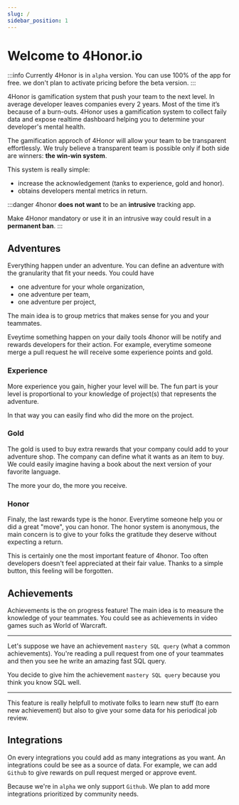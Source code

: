 ```yaml
---
slug: /
sidebar_position: 1
---
```


# Welcome to 4Honor.io

:::info
Currently 4Honor is in `alpha` version. You can use 100% of the app for free.
we don't plan to activate pricing before the beta version.
:::

4Honor is gamification system that push your team to the next level.
In average developer leaves companies every 2 years. Most of the time it’s
because of a burn-outs. 4Honor uses a gamification system to collect faily data
and expose realtime dashboard helping you to determine your developer's
mental health.

The gamification approch of 4Honor will allow your team to be transparent
effortlessly. We truly believe a transparent team is possible only if both
side are winners: **the win-win system**.

This system is really simple:

- increase the acknowledgement (tanks to experience, gold and honor).
- obtains developers mental metrics in return.

:::danger
4honor **does not want** to be an **intrusive** tracking app.

Make 4Honor mandatory or use it in an intrusive way could result in a
**permanent ban**.
:::

## Adventures

Everything happen under an adventure. You can define an adventure with the
granularity that fit your needs. You could have

- one adventure for your whole organization,
- one adventure per team,
- one adventure per project,

The main idea is to group metrics that makes sense for you and your teammates.

Eveytime something happen on your daily tools 4honor will be notify and rewards
developers for their action. For example, everytime someone merge a pull request
he will receive some experience points and gold.

### Experience

More experience you gain, higher your level will be. The fun part is your level
is proportional to your knowledge of project(s) that represents the adventure.

In that way you can easily find who did the more on the project.

### Gold

The gold is used to buy extra rewards that your company could add to your
adventure shop. The company can define what it wants as an item to buy. We could
easily imagine having a book about the next version of your favorite language.

The more your do, the more you receive.

### Honor

Finaly, the last rewards type is the honor. Everytime someone help you or did a
great "move", you can honor. The honor system is anonymous, the main concern is
to give to your folks the gratitude they deserve without expecting a return.

This is certainly one the most important feature of 4honor. Too often
developers doesn't feel appreciated at their fair value. Thanks to a simple
button, this feeling will be forgotten.

## Achievements

Achievements is the on progress feature! The main idea is to measure the
knowledge of your teammates. You could see as achievements in video games
such as World of Warcraft.

---

Let's suppose we have an achievement `mastery SQL query` (what a common achievements).
You're reading a pull request from one of your teammates and then you see he
write an amazing fast SQL query.

You decide to give him the achievement `mastery SQL query` because you think you know
SQL well.

---

This feature is really helpfull to motivate folks to learn new stuff
(to earn new achievement) but also to give your some data for his periodical
job review.

## Integrations

On every integrations you could add as many integrations as you want. An integrations
could be see as a source of data. For example, we can add `Github` to give rewards
on pull request merged or approve event.

Because we're in `alpha` we only support `Github`.
We plan to add more integrations prioritized by community needs.

